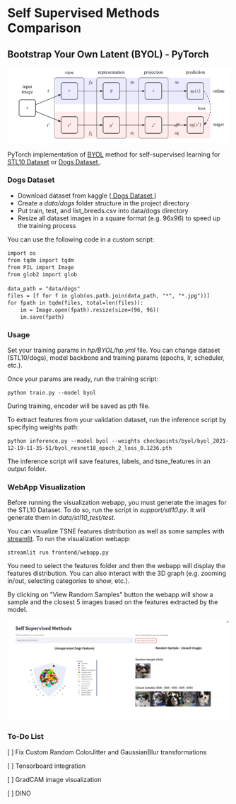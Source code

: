 # **Self Supervised Methods Comparison**

## **Bootstrap Your Own Latent (BYOL) - PyTorch**

<p align="center">
    <img src="static/byol_diagram.png" width="600px"></img>
</p>

PyTorch implementation of <a href="https://arxiv.org/abs/2006.07733">BYOL</a> method for self-supervised learning for <a href="https://cs.stanford.edu/~acoates/stl10/"> STL10 Dataset</a> or <a href="https://www.kaggle.com/michaelfumery/unlabeled-stanford-dags-dataset"> Dogs Dataset </a>.


### **Dogs Dataset**

* Download dataset from kaggle (<a href="https://www.kaggle.com/michaelfumery/unlabeled-stanford-dags-dataset"> Dogs Dataset </a>)
* Create a *data/dogs* folder structure in the project directory
* Put train, test, and list_breeds.csv into data/dogs directory
* Resize all dataset images in a square format (e.g. 96x96) to speed up the training process

You can use the following code in a custom script:
```
import os
from tqdm import tqdm
from PIL import Image
from glob2 import glob

data_path = "data/dogs"
files = [f for f in glob(os.path.join(data_path, "*", "*.jpg"))]
for fpath in tqdm(files, total=len(files)):
    im = Image.open(fpath).resize(size=(96, 96))
    im.save(fpath)
```


### **Usage**

Set your training params in *hp/BYOL/hp.yml* file. You can change dataset (STL10/dogs), model backbone and training params (epochs, lr, scheduler, etc.). 

Once your params are ready, run the training script:

```
python train.py --model byol
```
During training, encoder will be saved as pth file.

To extract features from your validation dataset, run the inference script by specifying weights path:
```
python inference.py --model byol --weights checkpoints/byol/byol_2021-12-19-11-35-51/byol_resnet18_epoch_2_loss_0.1236.pth
```
The inference script will save features, labels, and tsne_features in an output folder.

### **WebApp Visualization**

Before running the visualization webapp, you must generate the images for the STL10 Dataset. To do so, run the script in *support/stl10.py*. It will generate them in *data/stl10_test/test*.


You can visualize TSNE features distribution as well as some samples with <a href="https://streamlit.io">streamlit</a>. To run the visualization webapp:

```
streamlit run frontend/webapp.py
```
You need to select the features folder and then the webapp will display the features distribution. You can also interact with the 3D graph (e.g. zooming in/out, selecting categories to show, etc.). 

By clicking on "View Random Samples" button the webapp will show a sample and the closest 5 images based on the features extracted by the model.

<p align="center">
    <img src="static/streamlit.jpg" width="700px"></img>
</p>


### **To-Do List**


[ ] Fix Custom Random ColorJitter and GaussianBlur transformations 

[ ] Tensorboard integration

[ ] GradCAM image visualization

[ ] DINO



